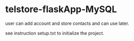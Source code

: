 # telstore-flaskApp-MySQL


user can add account and store contacts and can use later.


see instruction setup.txt to initialize the project.
